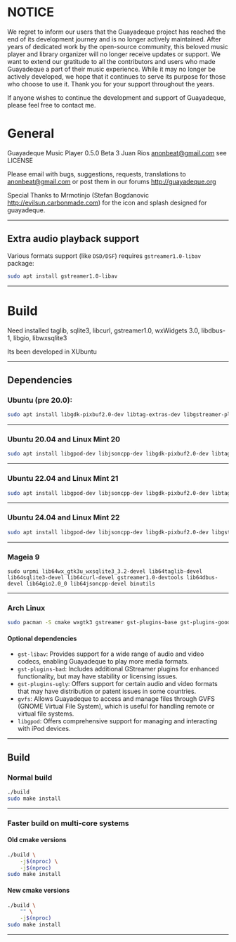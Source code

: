 # NOTICE

We regret to inform our users that the Guayadeque project has reached the end of its development journey and is no longer actively maintained. 
After years of dedicated work by the open-source community, this beloved music player and library organizer will no longer receive updates or support. 
We want to extend our gratitude to all the contributors and users who made Guayadeque a part of their music experience. 
While it may no longer be actively developed, we hope that it continues to serve its purpose for those who choose to use it. 
Thank you for your support throughout the years. 

If anyone wishes to continue the development and support of Guayadeque, please feel free to contact me.

# General

Guayadeque Music Player 0.5.0 Beta 3
Juan Rios anonbeat@gmail.com
see LICENSE

Please email with bugs, suggestions, requests, translations to anonbeat@gmail.com
or post them in our forums http://guayadeque.org

Special Thanks to Mrmotinjo (Stefan Bogdanovic http://evilsun.carbonmade.com)
for the icon and splash designed for guayadeque.

---

## Extra audio playback support

Various formats support (like `DSD/DSF`) requires `gstreamer1.0-libav` package:

```bash
sudo apt install gstreamer1.0-libav
```

---

# Build

Need installed taglib, sqlite3, libcurl, gstreamer1.0, wxWidgets 3.0, libdbus-1, libgio, libwxsqlite3

Its been developed in XUbuntu

---

## Dependencies

### Ubuntu (pre 20.0):

```bash
sudo apt install libgdk-pixbuf2.0-dev libtag-extras-dev libgstreamer-plugins-base1.0-dev libgstreamer1.0-dev libwxsqlite3-3.0-dev libwxbase3.0-dev binutils
```

---

### Ubuntu 20.04 and Linux Mint 20

```bash
sudo apt install libgpod-dev libjsoncpp-dev libgdk-pixbuf2.0-dev libtag-extras-dev libgstreamer-plugins-base1.0-dev libgstreamer1.0-dev libwxsqlite3-3.0-dev libwxbase3.0-dev libtag1-dev libcurl4-gnutls-dev binutils
```

---

### Ubuntu 22.04 and Linux Mint 21

```bash
sudo apt install libgpod-dev libjsoncpp-dev libgdk-pixbuf2.0-dev libtag-extras-dev libgstreamer-plugins-base1.0-dev libgstreamer1.0-dev libwxsqlite3-3.0-dev libwxbase3.0-dev libtag1-dev libcurl4-gnutls-dev libdbus-1-dev gettext binutils
```

---

### Ubuntu 24.04 and Linux Mint 22

```bash
sudo apt install libgpod-dev libjsoncpp-dev libgdk-pixbuf2.0-dev libgstreamer-plugins-base1.0-dev libgstreamer1.0-dev libwxsqlite3-3.2-dev libtag1-dev libcurl4-gnutls-dev libdbus-1-dev gettext cmake
```

---

### Mageia 9

```
sudo urpmi lib64wx_gtk3u_wxsqlite3_3.2-devel lib64taglib-devel lib64sqlite3-devel lib64curl-devel gstreamer1.0-devtools lib64dbus-devel lib64gio2.0_0 lib64jsoncpp-devel binutils
```

---

### Arch Linux

```bash
sudo pacman -S cmake wxgtk3 gstreamer gst-plugins-base gst-plugins-good sqlite curl taglib dbus gdk-pixbuf2 wxsqlite3 jsoncpp
```

#### Optional dependencies

- `gst-libav`: Provides support for a wide range of audio and video codecs, enabling Guayadeque to play more media formats.
- `gst-plugins-bad`: Includes additional GStreamer plugins for enhanced functionality, but may have stability or licensing issues.
- `gst-plugins-ugly`: Offers support for certain audio and video formats that may have distribution or patent issues in some countries.
- `gvfs`: Allows Guayadeque to access and manage files through GVFS (GNOME Virtual File System), which is useful for handling remote or virtual file systems.
- `libgpod`: Offers comprehensive support for managing and interacting with iPod devices.

---

## Build

### Normal build

```bash
./build
sudo make install
```

---

### Faster build on multi-core systems

#### Old cmake versions

```bash
./build \
	-j$(nproc) \
	-j$(nproc)
sudo make install
```

#### New cmake versions

```bash
./build \
	"" \
	-j$(nproc)
sudo make install
```

---
